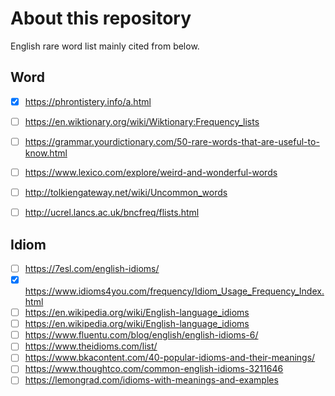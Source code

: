 # About this repository
English rare word list mainly cited from below.

## Word
- [x] https://phrontistery.info/a.html
- [ ] https://en.wiktionary.org/wiki/Wiktionary:Frequency_lists
- [ ] https://grammar.yourdictionary.com/50-rare-words-that-are-useful-to-know.html
- [ ] https://www.lexico.com/explore/weird-and-wonderful-words
- [ ] http://tolkiengateway.net/wiki/Uncommon_words
- [ ] http://ucrel.lancs.ac.uk/bncfreq/flists.html


## Idiom
- [ ] https://7esl.com/english-idioms/
- [x] https://www.idioms4you.com/frequency/Idiom_Usage_Frequency_Index.html
- [ ] https://en.wikipedia.org/wiki/English-language_idioms
- [ ] https://en.wikipedia.org/wiki/English-language_idioms
- [ ] https://www.fluentu.com/blog/english/english-idioms-6/
- [ ] https://www.theidioms.com/list/
- [ ] https://www.bkacontent.com/40-popular-idioms-and-their-meanings/
- [ ] https://www.thoughtco.com/common-english-idioms-3211646
- [ ] https://lemongrad.com/idioms-with-meanings-and-examples

